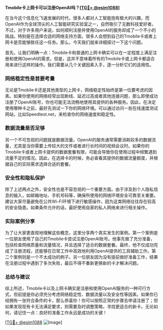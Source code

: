 **Tmobile卡上网卡可以注册OpenAI吗？[[TG💪+ @esim1088](https://t.me/s/esim1088)]**

在当今这个信息化飞速发展的时代，很多人都对人工智能抱有极大的兴趣，而OpenAI作为全球顶尖的人工智能研究实验室之一，自然吸引了无数科技爱好者。不过，对于许多用户来说，如何顺利注册并使用OpenAI的服务却成了一个不小的挑战。特别是在选择合适的网络支持方面，很多人会想到自己的Tmobile卡或者上网卡是否能够胜任这一任务。那么，今天我们就来详细探讨一下这个问题。

首先，让我们明确一点：Tmobile卡和普通的上网卡确实可以在一定程度上满足注册和使用OpenAI的需求。但是，这并不意味着所有的Tmobile卡或上网卡都适合用来进行这样的操作。我们需要从几个关键因素入手，逐一分析它们的适用性。

### 网络稳定性是首要考量

无论是Tmobile卡还是其他类型的上网卡，网络稳定性始终是第一位要考虑的因素。如果你使用的网络经常出现断线、延迟过高或者其他连接问题，那么即使成功注册了OpenAI账号，你也可能无法流畅地使用其提供的各种服务。因此，在决定使用哪种卡之前，最好先测试一下你的网络环境。可以通过访问一些在线速度测试网站，比如Speedtest.net，来检查你的网络速度和稳定性。

### 数据流量是否足够

另一个不可忽视的问题就是数据流量。OpenAI的服务通常需要消耗较多的数据流量，尤其是当你需要上传较大的文件或者进行长时间的视频会议时。如果你的Tmobile卡或者上网卡提供的数据套餐有限，可能会导致你在使用过程中频繁遇到流量不足的情况。因此，在选择卡的时候，务必查看其提供的数据流量额度，并根据自己的实际需求选择合适的套餐。

### 安全性和隐私保护

除了上述两点之外，安全性也是不容忽视的一个重要方面。由于涉及到个人隐私信息的输入，如邮箱地址、手机号码等，确保所使用的网络环境安全可靠至关重要。建议大家尽量避免在公共Wi-Fi环境下进行敏感操作，因为这类网络往往存在较高的安全隐患。如果条件允许的话，最好使用自家的私人网络来进行相关操作。

### 实际案例分享

为了让大家更直观地理解这些概念，这里分享两个真实发生的案例。第一个案例是一位朋友使用了自己的Tmobile卡尝试注册OpenAI账号。他事先做了充分准备，包括检查网络质量和流量情况，并且选择了适合的数据套餐。最终，他不仅成功完成了注册流程，还能够在日常工作中高效地利用OpenAI提供的工具辅助工作。第二个案例则是一个不太成功的例子。另一位朋友因为没有提前做好准备工作，结果在注册过程中遇到了多次失败，最后不得不重新更换新的卡才解决问题。

### 总结与建议

综上所述，Tmobile卡以及上网卡确实是注册和使用OpenAI服务的一种可行方式，但前提是你必须充分考虑网络稳定性、数据流量以及安全性等因素。如果你已经拥有一张符合条件的卡，那么恭喜你！你可以按照正常的步骤去申请注册了；但如果发现现有卡无法满足要求，则需要及时调整策略，寻找更适合的新卡。无论如何，请记住一点：良好的准备工作永远是成功的关键！

[[TG💪+ @esim1088](https://t.me/s/esim1088) ![Image](https://i.postimg.cc/4NQfJmqS/Snipaste-2025-05-13-00-14-12.png)]